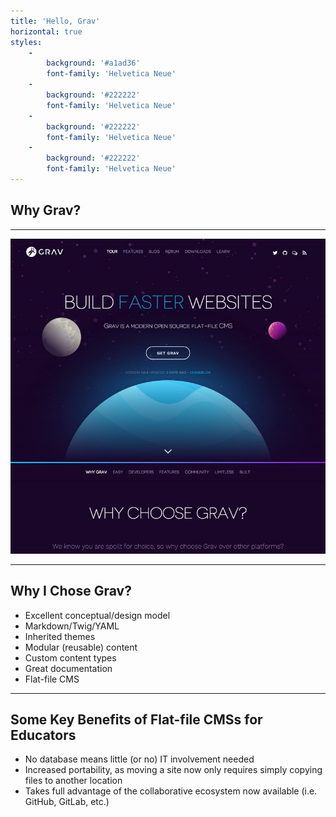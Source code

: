 ```yaml
---
title: 'Hello, Grav'
horizontal: true
styles:
    -
        background: '#a1ad36'
        font-family: 'Helvetica Neue'
    -
        background: '#222222'
        font-family: 'Helvetica Neue'
    -
        background: '#222222'
        font-family: 'Helvetica Neue'
    -
        background: '#222222'
        font-family: 'Helvetica Neue'
---
```


## Why Grav?

***

![getgrav.org](getgrav.jpg)

***

## Why I Chose Grav?
* Excellent conceptual/design model
* Markdown/Twig/YAML
* Inherited themes
* Modular (reusable) content
* Custom content types
* Great documentation
* Flat-file CMS

***

## Some Key Benefits of Flat-file CMSs for Educators
* No database means little (or no) IT involvement needed
* Increased portability, as moving a site now only requires simply copying files to another location
* Takes full advantage of the collaborative ecosystem now available (i.e. GitHub, GitLab, etc.)
